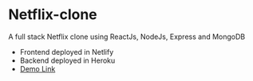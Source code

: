 # Netflix-clone
A full stack Netflix clone using ReactJs, NodeJs, Express and MongoDB
- Frontend deployed in Netlify
- Backend deployed in Heroku
- <a href="https://clone-netflix-22.netlify.app">Demo Link<a/>

